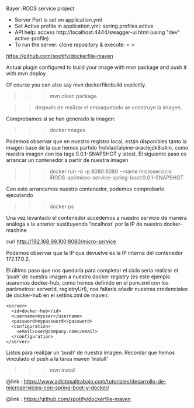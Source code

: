 Bayer iRODS service project


* Server Port is set on application.yml
* Set Active profile in application.yml: spring.profiles.active
* API help: access http://localhost:4444/swagger-ui.html (using "dev" active-profile)
* To run the server: clone repository & execute: <  > 


https://github.com/spotify/dockerfile-maven

Actual plugin configured to build your image with mvn package 
and push it with mvn deploy. 

Of course you can also say mvn dockerfile:build explicitly.

 >>> mvn clean package
 
 >> después de realizar el empaquetado se construye la imagen. 
 
 Comprobamos si se han generado la imagen:
 >>> docker images
 
 Podemos observar que en nuestro registro local, están disponibles tanto la imagen base de la que hemos partido frolvlad/alpine-oraclejdk8:slim, como nuestra imagen con los tags 0.0.1-SNAPSHOT y latest. El siguiente paso es arrancar un contenedor a partir de nuestra imagen
 
 >>> docker run -d -p 8080:8080 --name microservicio iRODS-api/micro-service-spring-boot:0.0.1-SNAPSHOT
 
 Con esto arrancamos nuestro contenedor, podemos comprobarlo ejecutando
 
 >>> docker ps
 
 Una vez levantado el contenedor accedemos a nuestro servicio de manera análoga a la anterior sustituyendo ‘localhost’ por la IP de nuestro docker-machine
 
  curl http://192.168.99.100:8080/micro-service
  
  Podemos observar que la IP que devuelve es la IP interna del contenedor 172.17.0.2.

El último paso que nos quedaría para completar el ciclo seria realizar el ‘push’ de nuestra imagen a nuestro docker registry (es este ejemplo usaremos docker-hub, como hemos definido en el pom.xml con los parámetros: serverId, registryUrl), nos faltaría añadir nuestras credenciales de docker-hub en el settins.xml de maven:

    <server>
      <id>docker-hub</id>
      <username>myuser</username>
      <password>mypassword</password>
      <configuration>
        <email>user@company.com</email>
      </configuration>
    </server>
    
Listos para realizar un ‘push’ de nuestra imagen. Recordar que hemos vinculado el push a la tarea maven ‘install’

>>> mvn install


@link : https://www.adictosaltrabajo.com/tutoriales/desarrollo-de-microservicios-con-spring-boot-y-docker/

@link : https://github.com/spotify/dockerfile-maven 